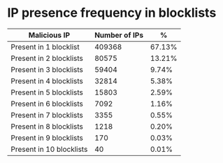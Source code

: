 # IP presence frequency in blocklists
| Malicious IP | Number of IPs | % |
|----|----|----|
| Present in 1 blocklist | 409368 | 67.13% |
| Present in 2 blocklists | 80575 | 13.21% |
| Present in 3 blocklists | 59404 | 9.74% |
| Present in 4 blocklists | 32814 | 5.38% |
| Present in 5 blocklists | 15803 | 2.59% |
| Present in 6 blocklists | 7092 | 1.16% |
| Present in 7 blocklists | 3355 | 0.55% |
| Present in 8 blocklists | 1218 | 0.20% |
| Present in 9 blocklists | 170 | 0.03% |
| Present in 10 blocklists | 40 | 0.01% |
